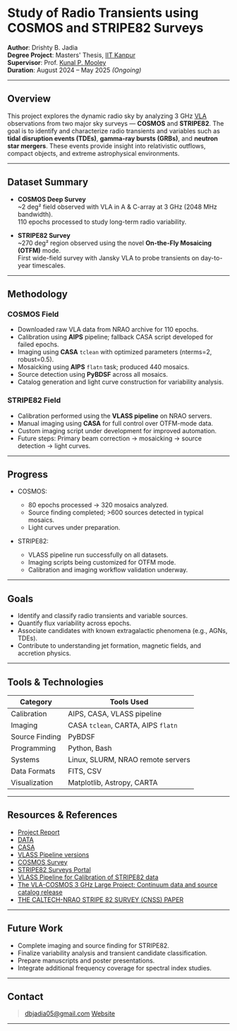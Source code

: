 # Study of Radio Transients using COSMOS and STRIPE82 Surveys

**Author**: Drishty B. Jadia  
**Degree Project**: Masters' Thesis, [IIT Kanpur](https://www.iitk.ac.in/)  
**Supervisor**: Prof. [Kunal P. Mooley](https://sites.google.com/view/mooleylab/)  
**Duration**: August 2024 – May 2025 *(Ongoing)*  

---

## Overview

This project explores the dynamic radio sky by analyzing 3 GHz [VLA](https://public.nrao.edu/telescopes/vla/) observations from two major sky surveys — **COSMOS** and **STRIPE82**. The goal is to identify and characterize radio transients and variables such as **tidal disruption events (TDEs)**, **gamma-ray bursts (GRBs)**, and **neutron star mergers**. These events provide insight into relativistic outflows, compact objects, and extreme astrophysical environments.

---

## Dataset Summary

- **COSMOS Deep Survey**  
  ~2 deg² field observed with VLA in A & C-array at 3 GHz (2048 MHz bandwidth).  
  110 epochs processed to study long-term radio variability.

- **STRIPE82 Survey**  
  ~270 deg² region observed using the novel **On-the-Fly Mosaicing (OTFM)** mode.  
  First wide-field survey with Jansky VLA to probe transients on day-to-year timescales.

---

## Methodology

### COSMOS Field
- Downloaded raw VLA data from NRAO archive for 110 epochs.
- Calibration using **AIPS** pipeline; fallback CASA script developed for failed epochs.
- Imaging using **CASA** `tclean` with optimized parameters (nterms=2, robust=0.5).
- Mosaicking using **AIPS** `flatn` task; produced 440 mosaics.
- Source detection using **PyBDSF** across all mosaics.
- Catalog generation and light curve construction for variability analysis.

### STRIPE82 Field
- Calibration performed using the **VLASS pipeline** on NRAO servers.
- Manual imaging using **CASA** for full control over OTFM-mode data.
- Custom imaging script under development for improved automation.
- Future steps: Primary beam correction → mosaicking → source detection → light curves.

---

## Progress

- COSMOS:  
  - 80 epochs processed → 320 mosaics analyzed.  
  - Source finding completed; >600 sources detected in typical mosaics.  
  - Light curves under preparation.

- STRIPE82:  
  - VLASS pipeline run successfully on all datasets.  
  - Imaging scripts being customized for OTFM mode.  
  - Calibration and imaging workflow validation underway.

---

## Goals

- Identify and classify radio transients and variable sources.
- Quantify flux variability across epochs.
- Associate candidates with known extragalactic phenomena (e.g., AGNs, TDEs).
- Contribute to understanding jet formation, magnetic fields, and accretion physics.

---

## Tools & Technologies

| Category           | Tools Used                                 |
|--------------------|---------------------------------------------|
| Calibration        | AIPS, CASA, VLASS pipeline                  |
| Imaging            | CASA `tclean`, CARTA, AIPS `flatn`          |
| Source Finding     | PyBDSF                                      |
| Programming        | Python, Bash                                |
| Systems            | Linux, SLURM, NRAO remote servers           |
| Data Formats       | FITS, CSV                                   |
| Visualization      | Matplotlib, Astropy, CARTA                  |

---

## Resources & References

- [Project Report](./VLA_COSMOS_STRIPE82.pdf)
- [DATA](https://data.nrao.edu/portal/)
- [CASA](https://casa.nrao.edu/index_docs.shtml)
- [VLASS Pipeline versions](https://science.nrao.edu/vlass/vlass-pipeline-versions)
- [COSMOS Survey](https://cosmos.astro.caltech.edu/page/radio)
- [STRIPE82 Surveys Portal](http://www.tauceti.caltech.edu/stripe82/)
- [VLASS Pipeline for Calibration of STRIPE82 data](./hifvcalvlass_compression.py)
- [The VLA-COSMOS 3 GHz Large Project: Continuum data and source catalog release](https://www.aanda.org/articles/aa/abs/2017/06/aa28704-16/aa28704-16.html)
- [THE CALTECH-NRAO STRIPE 82 SURVEY (CNSS) PAPER](https://iopscience.iop.org/article/10.3847/0004-637X/818/2/105/meta)

---

## Future Work

- Complete imaging and source finding for STRIPE82.
- Finalize variability analysis and transient candidate classification.
- Prepare manuscripts and poster presentations.
- Integrate additional frequency coverage for spectral index studies.

---

## Contact

> dbjadia05@gmail.com 
> [Website](https://drishtyjadia05.github.io)

---
